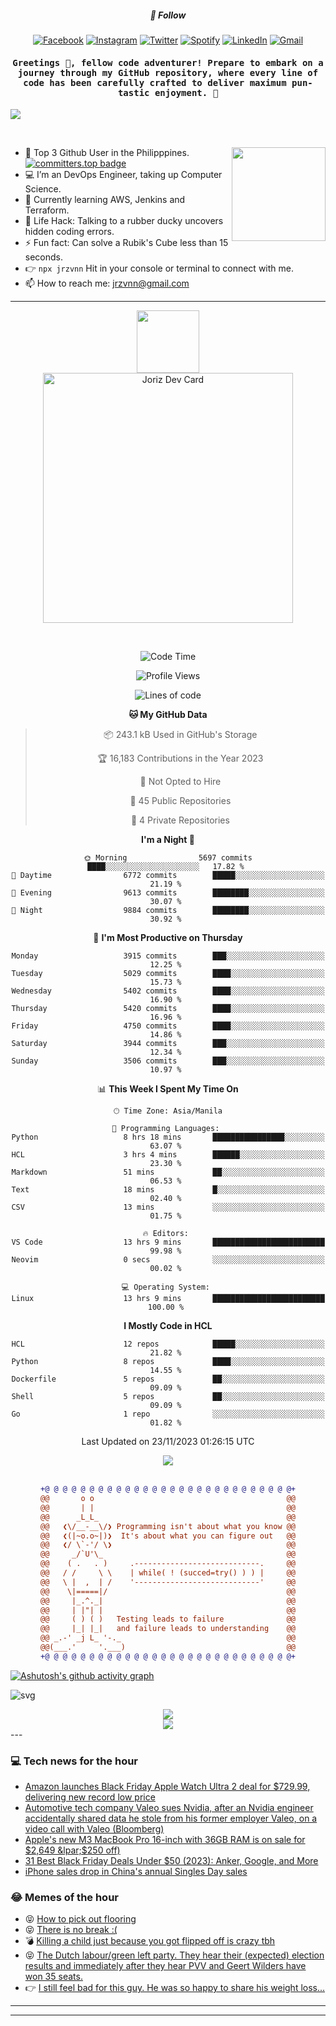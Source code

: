 <h5 align="center">💬 Follow</h5>
<div align="center">

[![Facebook](https://img.shields.io/badge/Facebook-%231877F2.svg?style=for-the-badge&logo=Facebook&logoColor=white)](https://www.facebook.com/Horisyo/)
[![Instagram](https://img.shields.io/badge/Instagram-%23E4405F.svg?style=for-the-badge&logo=Instagram&logoColor=white)](https://www.instagram.com/jrzvnn_/)
[![Twitter](https://img.shields.io/badge/Twitter-%231DA1F2.svg?style=for-the-badge&logo=Twitter&logoColor=white)](https://twitter.com/jrz_studies)
[![Spotify](https://img.shields.io/badge/Spotify-%231ED760.svg?style=for-the-badge&logo=Spotify&logoColor=white)](https://open.spotify.com/user/217td4qrc6mzqjodfalmzjpdi?si=b93099b9078c4ccb)
[![LinkedIn](https://img.shields.io/badge/LinkedIn-%230077B5.svg?style=for-the-badge&logo=LinkedIn&logoColor=white)](https://www.linkedin.com/in/jrz-vnn/)
[![Gmail](https://img.shields.io/badge/Gmail-D14836?style=for-the-badge&logo=gmail&logoColor=white)](mailto:jrzvnn@gmail.com)

</div>
<h4 align="center"><samp>Greetings 👋, fellow code adventurer! Prepare to embark on a journey through my GitHub repository, where every line of code has been carefully crafted to deliver maximum pun-tastic enjoyment. 🚀 </samp></h4>

<!--horizontal divider(gradiant)-->
<img src="https://user-images.githubusercontent.com/73097560/115834477-dbab4500-a447-11eb-908a-139a6edaec5c.gif">

&nbsp; 

<img align='right' src='https://github.com/Rishit-dagli/Rishit-dagli/blob/master/images/octocat-anime.gif' width='150"'>

- 🚀 Top 3 Github User in the Philipppines. [![committers.top badge](https://user-badge.committers.top/philippines/jrzvnn.svg)](https://user-badge.committers.top/philippines/USERNAME)
- 💻 I’m an DevOps Engineer, taking up Computer Science.
- 🤖 Currently learning AWS, Jenkins and Terraform.
- 🎯 Life Hack: Talking to a rubber ducky uncovers hidden coding errors.
- ⚡ Fun fact: Can solve a Rubik's Cube less than 15 seconds.
- 👉 `npx jrzvnn` Hit in your console or terminal to connect with me.
- 📫 How to reach me: jrzvnn@gmail.com

---

<!--🖼️OCTOCAT-->
<p align="center">

<img src="https://media.giphy.com/media/IP7sarl7C5lSFCw9rG/giphy.gif"  width="100px" height="100px">
<br />
<a href="https://app.daily.dev/jorizvillanueva"><img src="https://github.com/jrzvnn/jrzvnn/blob/main/devcard.svg" width="400" alt="Joriz Dev Card"/></a>
</p>

<br />
<div align="center">

<!--START_SECTION:waka-->
![Code Time](http://img.shields.io/badge/Code%20Time-199%20hrs%2051%20mins-blue)

![Profile Views](http://img.shields.io/badge/Profile%20Views-611-blue)

![Lines of code](https://img.shields.io/badge/From%20Hello%20World%20I%27ve%20Written-1.4%20million%20lines%20of%20code-blue)

**🐱 My GitHub Data** 

> 📦 243.1 kB Used in GitHub's Storage 
 > 
> 🏆 16,183 Contributions in the Year 2023
 > 
> 🚫 Not Opted to Hire
 > 
> 📜 45 Public Repositories 
 > 
> 🔑 4 Private Repositories 
 > 
**I'm a Night 🦉** 

```text
🌞 Morning                5697 commits        ████░░░░░░░░░░░░░░░░░░░░░   17.82 % 
🌆 Daytime                6772 commits        █████░░░░░░░░░░░░░░░░░░░░   21.19 % 
🌃 Evening                9613 commits        ████████░░░░░░░░░░░░░░░░░   30.07 % 
🌙 Night                  9884 commits        ████████░░░░░░░░░░░░░░░░░   30.92 % 
```
📅 **I'm Most Productive on Thursday** 

```text
Monday                   3915 commits        ███░░░░░░░░░░░░░░░░░░░░░░   12.25 % 
Tuesday                  5029 commits        ████░░░░░░░░░░░░░░░░░░░░░   15.73 % 
Wednesday                5402 commits        ████░░░░░░░░░░░░░░░░░░░░░   16.90 % 
Thursday                 5420 commits        ████░░░░░░░░░░░░░░░░░░░░░   16.96 % 
Friday                   4750 commits        ████░░░░░░░░░░░░░░░░░░░░░   14.86 % 
Saturday                 3944 commits        ███░░░░░░░░░░░░░░░░░░░░░░   12.34 % 
Sunday                   3506 commits        ███░░░░░░░░░░░░░░░░░░░░░░   10.97 % 
```


📊 **This Week I Spent My Time On** 

```text
🕑︎ Time Zone: Asia/Manila

💬 Programming Languages: 
Python                   8 hrs 18 mins       ████████████████░░░░░░░░░   63.07 % 
HCL                      3 hrs 4 mins        ██████░░░░░░░░░░░░░░░░░░░   23.30 % 
Markdown                 51 mins             ██░░░░░░░░░░░░░░░░░░░░░░░   06.53 % 
Text                     18 mins             █░░░░░░░░░░░░░░░░░░░░░░░░   02.40 % 
CSV                      13 mins             ░░░░░░░░░░░░░░░░░░░░░░░░░   01.75 % 

🔥 Editors: 
VS Code                  13 hrs 9 mins       █████████████████████████   99.98 % 
Neovim                   0 secs              ░░░░░░░░░░░░░░░░░░░░░░░░░   00.02 % 

💻 Operating System: 
Linux                    13 hrs 9 mins       █████████████████████████   100.00 % 
```

**I Mostly Code in HCL** 

```text
HCL                      12 repos            █████░░░░░░░░░░░░░░░░░░░░   21.82 % 
Python                   8 repos             ████░░░░░░░░░░░░░░░░░░░░░   14.55 % 
Dockerfile               5 repos             ██░░░░░░░░░░░░░░░░░░░░░░░   09.09 % 
Shell                    5 repos             ██░░░░░░░░░░░░░░░░░░░░░░░   09.09 % 
Go                       1 repo              ░░░░░░░░░░░░░░░░░░░░░░░░░   01.82 % 
```




 Last Updated on 23/11/2023 01:26:15 UTC
<!--END_SECTION:waka-->

<img src="https://wakatime.com/share/@jrzvnn/70a4618c-7cd9-4016-b7b9-eabe75c837ee.svg">

<br />
<br />

```diff
+@ @ @ @ @ @ @ @ @ @ @ @ @ @ @ @ @ @ @ @ @ @ @ @ @ @ @ @+
@@       o o                                           @@
@@       | |                                           @@
@@      _L_L_                                          @@
@@   ❮\/__-__\/❯ Programming isn't about what you know @@
@@   ❮(|~o.o~|)❯  It's about what you can figure out   @@
@@   ❮/ \`-'/ \❯                                       @@
@@     _/`U'\_                                         @@
@@    ( .   . )     .----------------------------.     @@
@@   / /     \ \    | while( ! (succed=try() ) ) |     @@
@@   \ |  ,  | /    '----------------------------'     @@
@@    \|=====|/                                        @@
@@     |_.^._|                                         @@
@@     | |"| |                                         @@
@@     ( ) ( )   Testing leads to failure              @@
@@     |_| |_|   and failure leads to understanding    @@
@@ _.-' _j L_ '-._                                     @@
@@(___.'     '.___)                                    @@
+@ @ @ @ @ @ @ @ @ @ @ @ @ @ @ @ @ @ @ @ @ @ @ @ @ @ @ @+

```

</div>




[![Ashutosh's github activity graph](https://github-readme-activity-graph.vercel.app/graph?username=jrzvnn&theme=github-compact)](https://github.com/ashutosh00710/github-readme-activity-graph)


![svg](profile-3d-contrib/profile-night-green.svg)

<div align="center">
<img src="https://github.com/jrzvnn/jrzvnn/blob/output/github-snake-dark.svg">
</div>

<div align=center>
<img align=center src=https://metrics.lecoq.io/jrzvnn?template=classic&isocalendar=1&languages=1&achievements=1&base=header%2C%20activity%2C%20community%2C%20repositories%2C%20metadata&base.indepth=false&base.hireable=false&base.skip=false&isocalendar=false&isocalendar.duration=full-year&languages=false&languages.limit=8&languages.threshold=0%25&languages.other=false&languages.colors=github&languages.sections=most-used&languages.indepth=false&languages.analysis.timeout=15&languages.analysis.timeout.repositories=7.5&languages.categories=markup%2C%20programming&languages.recent.categories=markup%2C%20programming&languages.recent.load=300&languages.recent.days=14&achievements=false&achievements.threshold=C&achievements.secrets=true&achievements.display=detailed&achievements.limit=0&config.timezone=Asia%2FManila)
</div>
<div align="left">
---

### 💻 Tech news for the hour

<!-- TECH:START -->
 - [Amazon launches Black Friday Apple Watch Ultra 2 deal for $729.99, delivering new record low price](https://appleinsider.com/articles/23/11/23/amazon-launches-black-friday-apple-watch-ultra-2-deal-for-72999-delivering-new-record-low-price?utm_medium=rss)
 - [Automotive tech company Valeo sues Nvidia, after an Nvidia engineer accidentally shared data he stole from his former employer Valeo, on a video call with Valeo &lpar;Bloomberg&rpar;](http://www.techmeme.com/231123/p14#a231123p14)
 - [Apple&#39;s new M3 MacBook Pro 16-inch with 36GB RAM is on sale for $2,649 &lpar;$250 off&rpar;](https://appleinsider.com/articles/23/11/23/apples-new-m3-macbook-pro-16-inch-with-36gb-ram-is-on-sale-for-2649-250-off?utm_medium=rss)
 - [31 Best Black Friday Deals Under $50 &lpar;2023&rpar;: Anker, Google, and More](https://www.wired.com/story/best-black-friday-deals-under-50-2023-1/)
 - [iPhone sales drop in China&#39;s annual Singles Day sales](https://appleinsider.com/articles/23/11/23/iphone-sales-drop-in-chinas-annual-singles-day-sales?utm_medium=rss)<!-- TECH:END -->

### 😂 Memes of the hour

<!-- MEMES:START -->
 - 😝 [How to pick out flooring](http://9gag.com/gag/a9qGbKL)
 - 😝 [There is no break :&lpar;](http://9gag.com/gag/aGEQ9bZ)
 - 💣 [Killing a child just because you got flipped off is crazy tbh](http://9gag.com/gag/amAwD46)
 - 😝 [The Dutch labour/green left party. They hear their &lpar;expected&rpar; election results and immediately after they hear PVV and Geert Wilders have won 35 seats.](http://9gag.com/gag/a2KXP19)
 - 👉 [I still feel bad for this guy. He was so happy to share his weight loss...](http://9gag.com/gag/avQwYeW)<!-- MEMES:END -->

---

---
